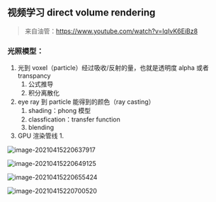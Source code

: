 ## 视频学习 direct volume rendering

> 来自油管：https://www.youtube.com/watch?v=IqIvK6EiBz8

### 光照模型：

1. 光到 voxel（particle）经过吸收/反射的量，也就是透明度 alpha 或者 transpancy
   1. 公式推导
   2. 积分离散化
2. eye ray 到 particle 能得到的颜色（ray casting）
   1. shading：phong 模型
   2. classfication：transfer function
   3. blending
3. GPU 渲染管线
   1. 

![image-20210415220637917](imgs/directly_volume_rendering.assets/image-20210415220637917.png)



![image-20210415220649125](imgs/directly_volume_rendering.assets/image-20210415220649125.png)

![image-20210415220655424](imgs/directly_volume_rendering.assets/image-20210415220655424.png)





![image-20210415220700520](imgs/directly_volume_rendering.assets/image-20210415220700520.png)





